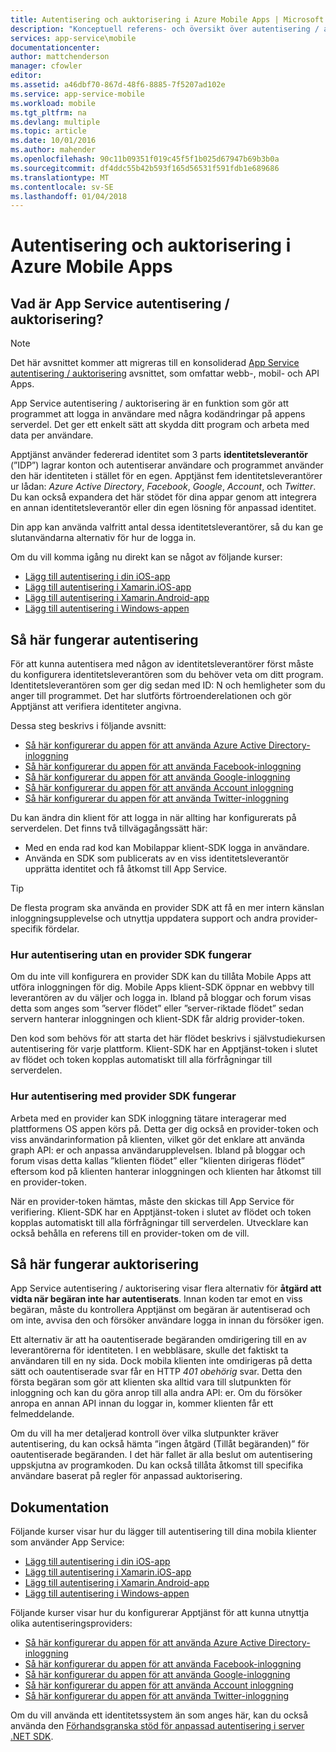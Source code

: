 ```yaml
---
title: Autentisering och auktorisering i Azure Mobile Apps | Microsoft Docs
description: "Konceptuell referens- och översikt över autentisering / auktorisering funktion för Azure Mobile Apps"
services: app-service\mobile
documentationcenter: 
author: mattchenderson
manager: cfowler
editor: 
ms.assetid: a46dbf70-867d-48f6-8885-7f5207ad102e
ms.service: app-service-mobile
ms.workload: mobile
ms.tgt_pltfrm: na
ms.devlang: multiple
ms.topic: article
ms.date: 10/01/2016
ms.author: mahender
ms.openlocfilehash: 90c11b09351f019c45f5f1b025d67947b69b3b0a
ms.sourcegitcommit: df4ddc55b42b593f165d56531f591fdb1e689686
ms.translationtype: MT
ms.contentlocale: sv-SE
ms.lasthandoff: 01/04/2018
---
```

# <a name="authentication-and-authorization-in-azure-mobile-apps"></a>Autentisering och auktorisering i Azure Mobile Apps
## <a name="what-is-app-service-authentication--authorization"></a>Vad är App Service autentisering / auktorisering?
> [!NOTE]
> Det här avsnittet kommer att migreras till en konsoliderad [App Service autentisering / auktorisering](../app-service/app-service-authentication-overview.md) avsnittet, som omfattar webb-, mobil- och API Apps.
> 
> 

App Service autentisering / auktorisering är en funktion som gör att programmet att logga in användare med några kodändringar på appens serverdel. Det ger ett enkelt sätt att skydda ditt program och arbeta med data per användare.

Apptjänst använder federerad identitet som 3 parts **identitetsleverantör** (”IDP”) lagrar konton och autentiserar användare och programmet använder den här identiteten i stället för en egen. Apptjänst fem identitetsleverantörer ur lådan: *Azure Active Directory*, *Facebook*, *Google*, *Account*, och *Twitter*. Du kan också expandera det här stödet för dina appar genom att integrera en annan identitetsleverantör eller din egen lösning för anpassad identitet.

Din app kan använda valfritt antal dessa identitetsleverantörer, så du kan ge slutanvändarna alternativ för hur de logga in.

Om du vill komma igång nu direkt kan se något av följande kurser:

* [Lägg till autentisering i din iOS-app]
* [Lägg till autentisering i Xamarin.iOS-app]
* [Lägg till autentisering i Xamarin.Android-app]
* [Lägg till autentisering i Windows-appen]

## <a name="how-authentication-works"></a>Så här fungerar autentisering
För att kunna autentisera med någon av identitetsleverantörer först måste du konfigurera identitetsleverantören som du behöver veta om ditt program. Identitetsleverantören som ger dig sedan med ID: N och hemligheter som du anger till programmet. Det har slutförts förtroenderelationen och gör Apptjänst att verifiera identiteter angivna.

Dessa steg beskrivs i följande avsnitt:

* [Så här konfigurerar du appen för att använda Azure Active Directory-inloggning]
* [Så här konfigurerar du appen för att använda Facebook-inloggning]
* [Så här konfigurerar du appen för att använda Google-inloggning]
* [Så här konfigurerar du appen för att använda Account inloggning]
* [Så här konfigurerar du appen för att använda Twitter-inloggning]

Du kan ändra din klient för att logga in när allting har konfigurerats på serverdelen. Det finns två tillvägagångssätt här:

* Med en enda rad kod kan Mobilappar klient-SDK logga in användare.
* Använda en SDK som publicerats av en viss identitetsleverantör upprätta identitet och få åtkomst till App Service.

> [!TIP]
> De flesta program ska använda en provider SDK att få en mer intern känslan inloggningsupplevelse och utnyttja uppdatera support och andra provider-specifik fördelar.
> 
> 

### <a name="how-authentication-without-a-provider-sdk-works"></a>Hur autentisering utan en provider SDK fungerar
Om du inte vill konfigurera en provider SDK kan du tillåta Mobile Apps att utföra inloggningen för dig. Mobile Apps klient-SDK öppnar en webbvy till leverantören av du väljer och logga in. Ibland på bloggar och forum visas detta som anges som ”server flödet” eller ”server-riktade flödet” sedan servern hanterar inloggningen och klient-SDK får aldrig provider-token.

Den kod som behövs för att starta det här flödet beskrivs i självstudiekursen autentisering för varje plattform. Klient-SDK har en Apptjänst-token i slutet av flödet och token kopplas automatiskt till alla förfrågningar till serverdelen.

### <a name="how-authentication-with-a-provider-sdk-works"></a>Hur autentisering med provider SDK fungerar
Arbeta med en provider kan SDK inloggning tätare interagerar med plattformens OS appen körs på. Detta ger dig också en provider-token och viss användarinformation på klienten, vilket gör det enklare att använda graph API: er och anpassa användarupplevelsen. Ibland på bloggar och forum visas detta kallas ”klienten flödet” eller ”klienten dirigeras flödet” eftersom kod på klienten hanterar inloggningen och klienten har åtkomst till en provider-token.

När en provider-token hämtas, måste den skickas till App Service för verifiering. Klient-SDK har en Apptjänst-token i slutet av flödet och token kopplas automatiskt till alla förfrågningar till serverdelen. Utvecklare kan också behålla en referens till en provider-token om de vill.

## <a name="how-authorization-works"></a>Så här fungerar auktorisering
App Service autentisering / auktorisering visar flera alternativ för **åtgärd att vidta när begäran inte har autentiserats**. Innan koden tar emot en viss begäran, måste du kontrollera Apptjänst om begäran är autentiserad och om inte, avvisa den och försöker användare logga in innan du försöker igen.

Ett alternativ är att ha oautentiserade begäranden omdirigering till en av leverantörerna för identiteten. I en webbläsare, skulle det faktiskt ta användaren till en ny sida. Dock mobila klienten inte omdirigeras på detta sätt och oautentiserade svar får en HTTP *401 obehörig* svar. Detta den första begäran som gör att klienten ska alltid vara till slutpunkten för inloggning och kan du göra anrop till alla andra API: er. Om du försöker anropa en annan API innan du loggar in, kommer klienten får ett felmeddelande.

Om du vill ha mer detaljerad kontroll över vilka slutpunkter kräver autentisering, du kan också hämta ”ingen åtgärd (Tillåt begäranden)” för oautentiserade begäranden. I det här fallet är alla beslut om autentisering uppskjutna av programkoden. Du kan också tillåta åtkomst till specifika användare baserat på regler för anpassad auktorisering.

## <a name="documentation"></a>Dokumentation
Följande kurser visar hur du lägger till autentisering till dina mobila klienter som använder App Service:

* [Lägg till autentisering i din iOS-app]
* [Lägg till autentisering i Xamarin.iOS-app]
* [Lägg till autentisering i Xamarin.Android-app]
* [Lägg till autentisering i Windows-appen]

Följande kurser visar hur du konfigurerar Apptjänst för att kunna utnyttja olika autentiseringsproviders:

* [Så här konfigurerar du appen för att använda Azure Active Directory-inloggning]
* [Så här konfigurerar du appen för att använda Facebook-inloggning]
* [Så här konfigurerar du appen för att använda Google-inloggning]
* [Så här konfigurerar du appen för att använda Account inloggning]
* [Så här konfigurerar du appen för att använda Twitter-inloggning]

Om du vill använda ett identitetssystem än som anges här, kan du också använda den [Förhandsgranska stöd för anpassad autentisering i server .NET SDK](app-service-mobile-dotnet-backend-how-to-use-server-sdk.md#custom-auth).

[Lägg till autentisering i din iOS-app]: app-service-mobile-ios-get-started-users.md
[Lägg till autentisering i Xamarin.iOS-app]: app-service-mobile-xamarin-ios-get-started-users.md
[Lägg till autentisering i Xamarin.Android-app]: app-service-mobile-xamarin-android-get-started-users.md
[Lägg till autentisering i Windows-appen]: app-service-mobile-windows-store-dotnet-get-started-users.md

[Så här konfigurerar du appen för att använda Azure Active Directory-inloggning]: ../app-service/app-service-mobile-how-to-configure-active-directory-authentication.md
[Så här konfigurerar du appen för att använda Facebook-inloggning]: ../app-service/app-service-mobile-how-to-configure-facebook-authentication.md
[Så här konfigurerar du appen för att använda Google-inloggning]: ../app-service/app-service-mobile-how-to-configure-google-authentication.md
[Så här konfigurerar du appen för att använda Account inloggning]: ../app-service/app-service-mobile-how-to-configure-microsoft-authentication.md
[Så här konfigurerar du appen för att använda Twitter-inloggning]: ../app-service/app-service-mobile-how-to-configure-twitter-authentication.md
